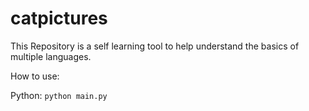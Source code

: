 # catpictures
This Repository is a self learning tool to help understand the basics of multiple languages.

How to use:

Python: `python main.py`
